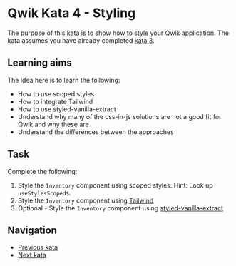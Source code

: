 # Qwik Kata 4 - Styling

The purpose of this kata is to show how to style your Qwik application. The kata assumes you have already completed [kata 3](kata-03.md).

## Learning aims

The idea here is to learn the following:

* How to use scoped styles
* How to integrate Tailwind
* How to use styled-vanilla-extract
* Understand why many of the css-in-js solutions are not a good fit for Qwik and why these are
* Understand the differences between the approaches

## Task

Complete the following:

1. Style the `Inventory` component using scoped styles. Hint: Look up `useStylesScoped$`.
2. Style the `Inventory` component using [Tailwind](https://qwik.builder.io/integrations/integration/tailwind/)
3. Optional - Style the `Inventory` component using [styled-vanilla-extract](https://qwik.builder.io/integrations/integration/styled-vanilla-extract/)

## Navigation

* [Previous kata](./kata-03.md)
* [Next kata](./kata-05.md)

